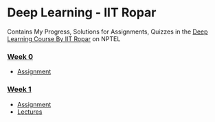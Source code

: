 # Deep Learning - IIT Ropar

Contains My Progress, Solutions for Assignments, Quizzes in the [Deep Learning Course By IIT Ropar](https://onlinecourses.nptel.ac.in/noc22_cs124/preview) on NPTEL


### [Week 0](week0/)
- [Assignment](week0/assignment0)

### [Week 1](week1/)
- [Assignment](week1/assignment1)
- [Lectures](week1/Lecture1.pdf)